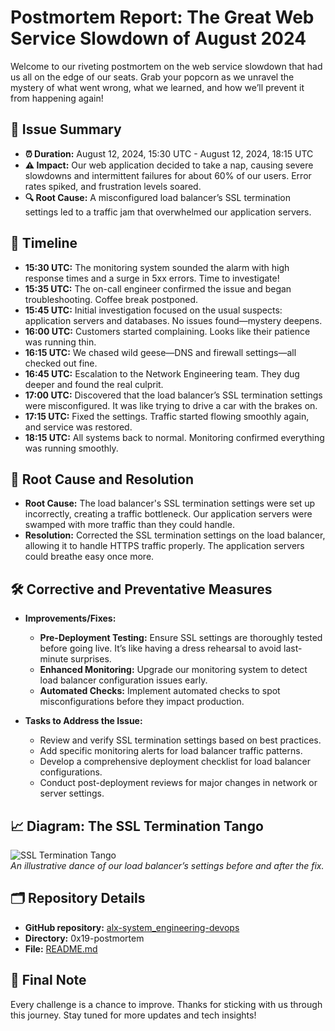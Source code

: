 # Postmortem Report: The Great Web Service Slowdown of August 2024

Welcome to our riveting postmortem on the web service slowdown that had us all on the edge of our seats. Grab your popcorn as we unravel the mystery of what went wrong, what we learned, and how we’ll prevent it from happening again!

## 🎯 Issue Summary

- **⏰ Duration:** August 12, 2024, 15:30 UTC - August 12, 2024, 18:15 UTC
- **⚠️ Impact:** Our web application decided to take a nap, causing severe slowdowns and intermittent failures for about 60% of our users. Error rates spiked, and frustration levels soared.
- **🔍 Root Cause:** A misconfigured load balancer’s SSL termination settings led to a traffic jam that overwhelmed our application servers.

## 📅 Timeline

- **15:30 UTC:** The monitoring system sounded the alarm with high response times and a surge in 5xx errors. Time to investigate!
- **15:35 UTC:** The on-call engineer confirmed the issue and began troubleshooting. Coffee break postponed.
- **15:45 UTC:** Initial investigation focused on the usual suspects: application servers and databases. No issues found—mystery deepens.
- **16:00 UTC:** Customers started complaining. Looks like their patience was running thin.
- **16:15 UTC:** We chased wild geese—DNS and firewall settings—all checked out fine.
- **16:45 UTC:** Escalation to the Network Engineering team. They dug deeper and found the real culprit.
- **17:00 UTC:** Discovered that the load balancer’s SSL termination settings were misconfigured. It was like trying to drive a car with the brakes on.
- **17:15 UTC:** Fixed the settings. Traffic started flowing smoothly again, and service was restored.
- **18:15 UTC:** All systems back to normal. Monitoring confirmed everything was running smoothly.

## 🔧 Root Cause and Resolution

- **Root Cause:** The load balancer's SSL termination settings were set up incorrectly, creating a traffic bottleneck. Our application servers were swamped with more traffic than they could handle.
- **Resolution:** Corrected the SSL termination settings on the load balancer, allowing it to handle HTTPS traffic properly. The application servers could breathe easy once more.

## 🛠️ Corrective and Preventative Measures

- **Improvements/Fixes:**
  - **Pre-Deployment Testing:** Ensure SSL settings are thoroughly tested before going live. It’s like having a dress rehearsal to avoid last-minute surprises.
  - **Enhanced Monitoring:** Upgrade our monitoring system to detect load balancer configuration issues early.
  - **Automated Checks:** Implement automated checks to spot misconfigurations before they impact production.

- **Tasks to Address the Issue:**
  - Review and verify SSL termination settings based on best practices.
  - Add specific monitoring alerts for load balancer traffic patterns.
  - Develop a comprehensive deployment checklist for load balancer configurations.
  - Conduct post-deployment reviews for major changes in network or server settings.

## 📈 Diagram: The SSL Termination Tango

![SSL Termination Tango](https://example.com/ssl-termination-tango.png)  
*An illustrative dance of our load balancer’s settings before and after the fix.*

## 🗂️ Repository Details

- **GitHub repository:** [alx-system_engineering-devops](https://github.com/alx-system-engineering-devops)
- **Directory:** 0x19-postmortem
- **File:** [README.md](https://github.com/alx-system-engineering-devops/0x19-postmortem/README.md)

## 🚀 Final Note

Every challenge is a chance to improve. Thanks for sticking with us through this journey. Stay tuned for more updates and tech insights!


